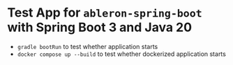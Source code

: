 # Test App for `ableron-spring-boot` with Spring Boot 3 and Java 20

* `gradle bootRun` to test whether application starts
* `docker compose up --build` to test whether dockerized application starts
